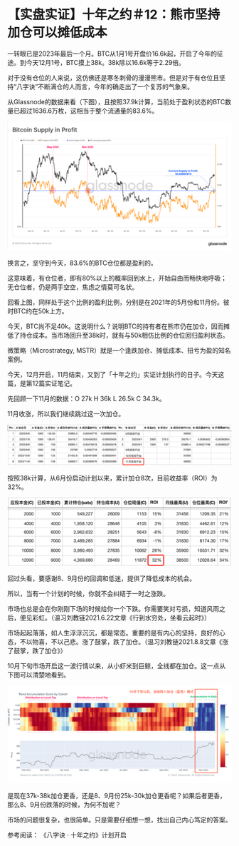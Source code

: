 # 【实盘实证】十年之约＃12：熊市坚持加仓可以摊低成本

一转眼已是2023年最后一个月。BTC从1月1号开盘价16.6k起，开启了今年的征途。到今天12月1号，BTC摸上38k。38k除以16.6k等于2.29倍。

对于没有仓位的人来说，这仿佛还是寒冬刺骨的漫漫熊市。但是对于有仓位且坚持“八字诀”不断满仓的人而言，今年的确走出了一个复苏的气象来。

从Glassnode的数据来看（下图），且按照37.9k计算，当前处于盈利状态的BTC数量已超过1636.6万枚，这相当于整个流通量的83.6%。

![](2023-12-01-B01.png)

换言之，坚守到今天，83.6%的BTC仓位都是盈利的。

这意味着，有仓位者，即有80%以上的概率回到水上，开始自由而畅快地呼吸；无仓位者，仍是两手空空，焦虑之情莫可名状。

回看上图，同样处于这个比例的盈利比例，分别是在2021年的5月份和11月份。彼时BTC约在50k上方。

今天，BTC尚不足40k。这说明什么？说明BTC的持有者在熊市仍在加仓，因而摊低了持仓成本。当市场回升至38k时，就有与50k相仿比例的仓位回归盈利状态。

微策略（Microstrategy, MSTR）就是一个逢跌加仓、摊低成本、扭亏为盈的知名案例。

今天，12月开启，11月结束，又到了「十年之约」实证计划执行的日子。今天这篇，是第12篇实证笔记。

先回顾一下11月的数据：O 27k H 36k L 26.5k C 34.3k。

11月收涨，所以我们继续跳过这一次加仓。

![](2023-12-01-B02.png)

按照38k计算，从6月份启动计划以来，累计加仓8次，目前收益率（ROI）为32%。

![](2023-12-01-B03.png)

回过头看，要感谢8、9月份的回调和低迷，提供了降低成本的机会。

所以，当有一个计划的时候，你就不会纠结于一时之涨跌。

市场也总是会在你刚刚下场的时候给你一个下跌。你需要笑对亏损，知道风雨之后，便见彩虹。（温习刘教链2021.6.22文章《行到水穷处，坐看云起时》）

市场起起落落，如人生浮浮沉沉，都是常态。重要的是有内心的坚持，良好的心态，不以物喜，不以己悲。涨了鼓掌，跌了加仓。（温习刘教链2021.8.8文章《涨了鼓掌，跌了加仓》）

10月下旬市场开启这一波行情以来，从小虾米到巨鲸，全线都在加仓。这一点从下图可以清楚地看到。

![](2023-12-01-B04.png)

是现在37k-38k加仓更香，还是8、9月份25k-30k加仓更香呢？如果后者更香，那么8、9月份跌落的时候，为何不加呢？

市场的问题很复杂，也很简单。只是需要仔细想一想，找出自己内心笃定的答案。


参考阅读：
《八字诀 · 十年之约》计划开启

